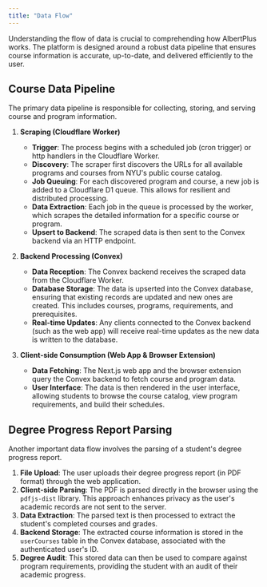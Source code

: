 ```yaml
---
title: "Data Flow"
---
```


Understanding the flow of data is crucial to comprehending how AlbertPlus works. The platform is designed around a robust data pipeline that ensures course information is accurate, up-to-date, and delivered efficiently to the user.

## Course Data Pipeline

The primary data pipeline is responsible for collecting, storing, and serving course and program information.

1. **Scraping (Cloudflare Worker)**
   - **Trigger**: The process begins with a scheduled job (cron trigger) or http handlers in the Cloudflare Worker.
   - **Discovery**: The scraper first discovers the URLs for all available programs and courses from NYU's public course catalog.
   - **Job Queuing**: For each discovered program and course, a new job is added to a Cloudflare D1 queue. This allows for resilient and distributed processing.
   - **Data Extraction**: Each job in the queue is processed by the worker, which scrapes the detailed information for a specific course or program.
   - **Upsert to Backend**: The scraped data is then sent to the Convex backend via an HTTP endpoint.

2. **Backend Processing (Convex)**
   - **Data Reception**: The Convex backend receives the scraped data from the Cloudflare Worker.
   - **Database Storage**: The data is upserted into the Convex database, ensuring that existing records are updated and new ones are created. This includes courses, programs, requirements, and prerequisites.
   - **Real-time Updates**: Any clients connected to the Convex backend (such as the web app) will receive real-time updates as the new data is written to the database.

3. **Client-side Consumption (Web App & Browser Extension)**
   - **Data Fetching**: The Next.js web app and the browser extension query the Convex backend to fetch course and program data.
   - **User Interface**: The data is then rendered in the user interface, allowing students to browse the course catalog, view program requirements, and build their schedules.

## Degree Progress Report Parsing

Another important data flow involves the parsing of a student's degree progress report.

1. **File Upload**: The user uploads their degree progress report (in PDF format) through the web application.
2. **Client-side Parsing**: The PDF is parsed directly in the browser using the `pdfjs-dist` library. This approach enhances privacy as the user's academic records are not sent to the server.
3. **Data Extraction**: The parsed text is then processed to extract the student's completed courses and grades.
4. **Backend Storage**: The extracted course information is stored in the `userCourses` table in the Convex database, associated with the authenticated user's ID.
5. **Degree Audit**: This stored data can then be used to compare against program requirements, providing the student with an audit of their academic progress.
